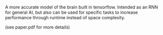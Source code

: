 A more accurate model of the brain built in tensorflow. Intended as an RNN for general AI, but also can be used for specific tasks to increase performance through runtime instead of space complexity.

(see paper.pdf for more details)
